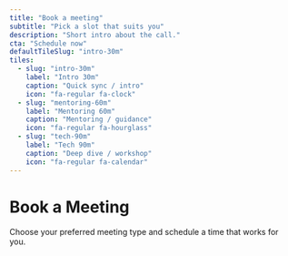 ```yaml
---
title: "Book a meeting"
subtitle: "Pick a slot that suits you"
description: "Short intro about the call."
cta: "Schedule now"
defaultTileSlug: "intro-30m"
tiles:
  - slug: "intro-30m"
    label: "Intro 30m"
    caption: "Quick sync / intro"
    icon: "fa-regular fa-clock"
  - slug: "mentoring-60m"
    label: "Mentoring 60m"
    caption: "Mentoring / guidance"
    icon: "fa-regular fa-hourglass"
  - slug: "tech-90m"
    label: "Tech 90m"
    caption: "Deep dive / workshop"
    icon: "fa-regular fa-calendar"
---
```


# Book a Meeting

Choose your preferred meeting type and schedule a time that works for you.
